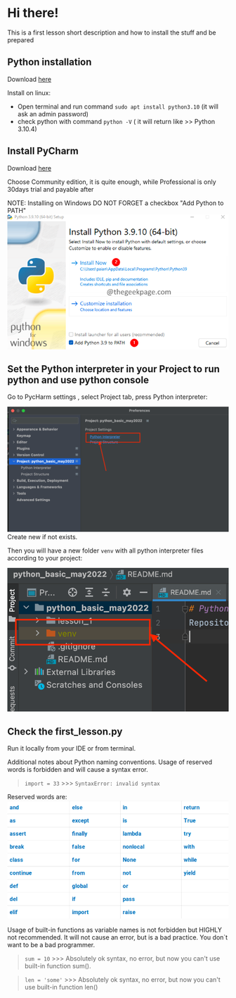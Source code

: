# Hi there!

This is a first lesson short description and how to install the stuff and be prepared

##  Python installation

Download [here](https://www.python.org/downloads/)

Install on linux: 
+ Open terminal and run command `sudo apt install python3.10` (it will ask an admin password)
+ check python  with command `python -V` ( it will return like >> Python 3.10.4)

## Install PyCharm
Download [here](https://www.jetbrains.com/pycharm/download/)

Choose Community edition,  it is quite enough, while Professional is only 30days trial and payable after

NOTE: Installing on Windows DO NOT FORGET a checkbox "Add Python to PATH"
![img.png](img.png)


## Set the Python interpreter in your Project to run python and use python console
Go to PycHarm settings , select Project tab, press Python interpreter:

![img_2.png](img_2.png)
 Create new if not exists.

Then you will have a new folder `venv` with all python interpreter files according to your project:

![img_3.png](img_3.png)

## Check the first_lesson.py

Run it locally from your IDE or from terminal.

Additional notes about Python naming conventions.
Usage of reserved words is forbidden and will cause a syntax error.

> `import = 33` >>> `SyntaxError: invalid syntax`

Reserved words are:
![img_1.png](img_1.png)

Usage of built-in functions as variable names is not forbidden but HIGHLY not recommended.
It will not cause an error, but is a bad practice. You don`t want to be a bad programmer.

> `sum = 10` >>> Absolutely ok syntax, no error, but now you can't use built-in function sum().

> `len = 'some'` >>> Absolutely ok syntax, no error, but now you can't use built-in function len()